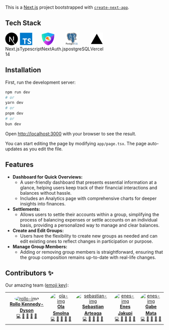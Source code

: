This is a [Next.js](https://nextjs.org/) project bootstrapped with [`create-next-app`](https://github.com/vercel/next.js/tree/canary/packages/create-next-app).

## Tech Stack

<div style="display: flex; flex-direction: row; justify-content: space-between; width: 40%;">
  <div> 
  <img src="icons/next-js.svg" width="40" height="40" alt="Next.js" />
  <br>
  <label>Next.js 14</label>
  </div>
  <div> 
  <img src="icons/typescript.svg" width="40" height="40" alt="Next.js" />
  <br>
  <label>Typescript</label>
  </div>
  <div> 
  <img src="icons/nextAuthLogo.png" width="40" height="40" alt="Next.js" />
  <br>
  <label>NextAuth.js</label>
  </div>
   <div> 
  <img src="icons/postgresql.svg" width="40" height="40" alt="Next.js" />
  <br>
  <label>postgreSQL</label>
  </div>
   <div> 
  <img src="icons/logo-vercel-svgrepo-com.svg" width="40" height="40" alt="Next.js" />
  <br>
  <label>Vercel</label>
  </div>
</div>

### 

## Installation

First, run the development server:

```bash
npm run dev
# or
yarn dev
# or
pnpm dev
# or
bun dev
```

Open [http://localhost:3000](http://localhost:3000) with your browser to see the result.

You can start editing the page by modifying `app/page.tsx`. The page auto-updates as you edit the file.

## Features
- **Dashboard for Quick Overviews:** 
  - A user-friendly dashboard that presents essential information at a glance, helping users keep track of their financial interactions and balances without hassle.
  - Includes an Analytics page with comprehensive charts for deeper insights into finances.
- **Settlements:** 
  - Allows users to settle their accounts within a group, simplifying the process of balancing expenses or settle accounts on an individual basis, providing a personalized way to manage and clear balances.
- **Create and Edit Groups:** 
  - Users have the flexibility to create new groups as needed and can edit existing ones to reflect changes in participation or purpose.
- **Manage Group Members:** 
  - Adding or removing group members is straightforward, ensuring that the group composition remains up-to-date with real-life changes.


## Contributors ✨

Our amazing team ([emoji key](https://allcontributors.org/docs/en/emoji-key)):

<table>
  <tr>
     <td align="center" ><a href="https://github.com/rollokd"><img src="https://github.com/rollokd.png" style="border-radius:50%;" width="120px;" alt="rollo-img"/><br /><sub><b><a href="https://www.linkedin.com/in/rollo-kennedy-dyson" title="linkedin">Rollo Kennedy-Dyson</a></b></sub></a><br /><a href="https://github.com/rollokd/splitease/commits?author=rollokd" title="Code">💻</a> <a href="#ideas-rollokd" title="Ideas & Planning">🤔</a> <a href="#review-rollokd" title="Reviewed Pull Requests">👀</a> <a href="#design-rollokd" title="Design">🎨</a> <a href="#maintain-rollokd" title="Maintenance">🚧</a></td>
     <td align="center" ><a href="https://github.com/Anloms"><img src="https://github.com/Anloms.png" style="border-radius:50%;" width="120px;" alt="ola-img"/><br /><sub><b><a href="https://www.linkedin.com/in/rollo-kennedy-dyson" title="linkedin">Ola Smolna</a></b></sub></a><br /><a href="https://github.com/rollokd/splitease/commits?author=anloms" title="Code">💻</a> <a href="#ideas-anloms" title="Ideas & Planning">🤔</a> <a href="#review-anloms" title="Reviewed Pull Requests">👀</a> <a href="#design-anloms" title="Design">🎨</a> <a href="#maintain-anloms" title="Maintenance">🚧</a></td>
     <td align="center" ><a href="https://github.com/Arteaga0415"><img src="https://github.com/Arteaga0415.png" style="border-radius:50%;" width="120px;" alt="sebastian-img"/><br /><sub><b><a href="https://www.linkedin.com/in/rollo-kennedy-dyson" title="linkedin">Sebastian Arteaga</a></b></sub></a><br /><a href="https://github.com/rollokd/splitease/commits?author=Arteaga0415" title="Code">💻</a> <a href="#ideas-Arteaga0415" title="Ideas & Planning">🤔</a> <a href="#review-Arteaga0415" title="Reviewed Pull Requests">👀</a> <a href="#design-Arteaga0415" title="Design">🎨</a> <a href="#maintain-Arteaga0415" title="Maintenance">🚧</a></td>
     <td align="center" ><a href="https://github.com/ByteBlink"><img src="https://github.com/ByteBlink.png" style="border-radius:50%;" width="120px;" alt="enes-img"/><br /><sub><b><a href="https://www.linkedin.com/in/rollo-kennedy-dyson" title="linkedin">Enes Jakupi</a></b></sub></a><br /><a href="https://github.com/rollokd/splitease/commits?author=ByteBlink" title="Code">💻</a> <a href="#ideas-ByteBlink" title="Ideas & Planning">🤔</a> <a href="#review-ByteBlink" title="Reviewed Pull Requests">👀</a> <a href="#design-ByteBlink" title="Design">🎨</a> <a href="#maintain-ByteBlink" title="Maintenance">🚧</a></td>
     <td align="center" ><a href="https://github.com/freeflyaz"><img src="https://github.com/freeflyaz.png" style="border-radius:50%;" width="120px;" alt="enes-img"/><br /><sub><b><a href="https://www.linkedin.com/in/rollo-kennedy-dyson" title="linkedin">Gabe Mata</a></b></sub></a><br /><a href="https://github.com/rollokd/splitease/commits?author=freeflyaz" title="Code">💻</a> <a href="#ideas-freeflyaz" title="Ideas & Planning">🤔</a> <a href="#review-freeflyaz" title="Reviewed Pull Requests">👀</a> <a href="#design-freeflyaz" title="Design">🎨</a> <a href="#maintain-freeflyaz" title="Maintenance">🚧</a></td>
  </tr>
</table>
